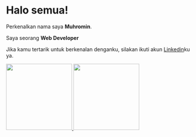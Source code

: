 # Halo semua! 

Perkenalkan nama saya **Muhromin**.

Saya seorang **Web Developer**  

Jika kamu tertarik untuk berkenalan denganku, silakan ikuti akun [Linkedin](https://www.linkedin.com/in/muh-romin-183601282/)ku ya.

 
<p align="left">
<a href="https://github.com/romin10">
  <img height="180em" src="https://github-readme-stats-eight-theta.vercel.app/api?username=romin10&show_icons=true&theme=algolia&include_all_commits=true&count_private=true"/>
  <img height="180em" src="https://github-readme-stats-eight-theta.vercel.app/api/top-langs/?username=romin10&layout=compact&langs_count=8&theme=algolia"/>
</a>
</p>
<!--
**romin10/romin10** is a ✨ _special_ ✨ repository because its `README.md` (this file) appears on your GitHub profile.

Here are some ideas to get you started:

- 🔭 I’m currently working on ...
- 🌱 I’m currently learning ...
- 👯 I’m looking to collaborate on ...
- 🤔 I’m looking for help with ...
- 💬 Ask me about ...
- 📫 How to reach me: ...
- 😄 Pronouns: ...
- ⚡ Fun fact: ...
-->
